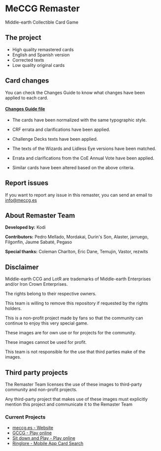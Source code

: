 # MeCCG Remaster
Middle-earth Collectible Card Game

## The project

* High quality remastered cards
* English and Spanish version
* Corrected texts
* Low quality original cards

## Card changes

You can check the Changes Guide to know what changes have been applied to each card.

#### [Changes Guide file](./changes-guide.xlsx)

* The cards have been normalized with the same typographic style.

* CRF errata and clarifications have been applied.

* Challenge Decks texts have been applied.

* The texts of the Wizards and Lidless Eye versions have been matched.

* Errata and clarifications from the CoE Annual Vote have been applied.

* Similar cards have been altered based on the above criteria.

## Report issues

If you want to report any issue in this remaster, you can send an email to [info@meccg.es](mailto:info@meccg.es)

## About Remaster Team

**Developed by:** Kodi

**Contributors:** Pedro Mellado, Mordakai, Durin's Son, Alaster, jarruego, Filgonfin, Jaume Sabaté, Pegaso

**Special thanks:** Coleman Charlton, Eric Dane, Temujin, Vastor, rezwits

## Disclaimer

Middle-earth CCG and LotR are trademarks of Middle-earth Enterprises and/or Iron Crown Enterprises.

The rights belong to their respective owners.

This team is willing to remove this repository if requested by the rights holders.

This is a non-profit project made by fans so that the community can continue to enjoy this very special game.

These images are for own use or for projects for the community.

These images cannot be used for profit.

This team is not responsible for the use that third parties make of the images.

## Third party projects

The Remaster Team licenses the use of these images to third-party community and non-profit projects.

Any third-party project that makes use of these images must explicitly mention this project and communicate it to the Remaster Team

### Current Projects

* [meccg.es - Website](https://meccg.es)
* [GCCG - Play online](https://meccg.es)
* [Sit down and Play - Play online](https://github.com/Heinrich-Barth/sit-down-and-play)
* [Ringlore - Mobile App Card Search](https://play.google.com/store/apps/details?id=com.hatfat.meccg&gl=ES)
